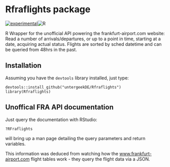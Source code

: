 # Rfraflights package

[![experimental](http://badges.github.io/stability-badges/dist/experimental.svg)](http://github.com/badges/stability-badges)![R](https://img.shields.io/badge/r-%23276DC3.svg?style=for-the-badge&logo=r&logoColor=white)

R Wrapper for the unofficial API powering the frankfurt-airport.com website: Read a number of arrivals/departures, or up to a point in time, starting at a date, acquiring actual status. Flights are sorted by sched datetime and can be queried from 48hrs in the past.

## Installation

Assuming you have the `devtools` library installed, just type: 

```
devtools::install_github("untergeekDE/Rfraflights")
library(Rfraflights)
```

## Unoffical FRA API documentation

Just query the documentation with RStudio: 

```
?RFraflights
```
will bring up a man page detailing the query parameters and return variables. 

This information was deduced from watching how the www.frankfurt-airport.com flight tables work - they query the flight data via a JSON.  


